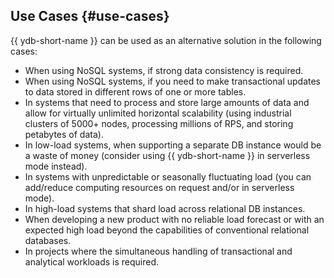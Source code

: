 ## Use Cases {#use-cases}

{{ ydb-short-name }} can be used as an alternative solution in the following cases:

* When using NoSQL systems, if strong data consistency is required.
* When using NoSQL systems, if you need to make transactional updates to data stored in different rows of one or more tables.
* In systems that need to process and store large amounts of data and allow for virtually unlimited horizontal scalability (using industrial clusters of 5000+ nodes, processing millions of RPS, and storing petabytes of data).
* In low-load systems, when supporting a separate DB instance would be a waste of money (consider using {{ ydb-short-name }} in serverless mode instead).
* In systems with unpredictable or seasonally fluctuating load (you can add/reduce computing resources on request and/or in serverless mode).
* In high-load systems that shard load across relational DB instances.
* When developing a new product with no reliable load forecast or with an expected high load beyond the capabilities of conventional relational databases.
* In projects where the simultaneous handling of transactional and analytical workloads is required.